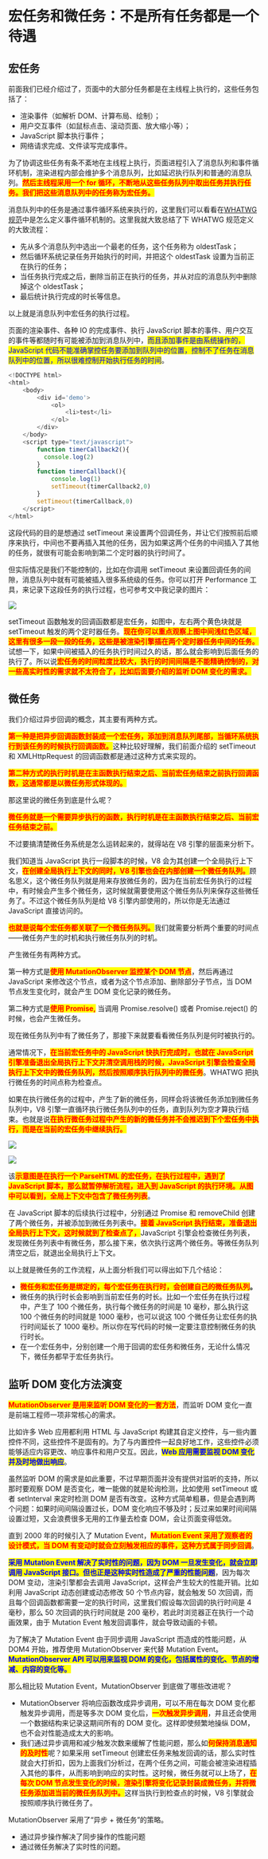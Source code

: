 # 宏任务和微任务：不是所有任务都是一个待遇

## ​宏任务

前面我们已经介绍过了，页面中的大部分任务都是在主线程上执行的，这些任务包括了：

* 渲染事件（如解析 DOM、计算布局、绘制）；
* 用户交互事件（如鼠标点击、滚动页面、放大缩小等）；
* JavaScript 脚本执行事件；
* 网络请求完成、文件读写完成事件。

为了协调这些任务有条不紊地在主线程上执行，页面进程引入了消息队列和事件循环机制，渲染进程内部会维护多个消息队列，比如延迟执行队列和普通的消息队列。<mark style="color:red;">**然后主线程采用一个 for 循环，不断地从这些任务队列中取出任务并执行任务。我们把这些消息队列中的任务称为宏任务。**</mark>

消息队列中的任务是通过事件循环系统来执行的，这里我们可以看看在[WHATWG 规范](https://html.spec.whatwg.org/multipage/webappapis.html#event-loop-processing-model)中是怎么定义事件循环机制的。这里我就大致总结了下 WHATWG 规范定义的大致流程：

* 先从多个消息队列中选出一个最老的任务，这个任务称为 oldestTask；
* 然后循环系统记录任务开始执行的时间，并把这个 oldestTask 设置为当前正在执行的任务；
* 当任务执行完成之后，删除当前正在执行的任务，并从对应的消息队列中删除掉这个 oldestTask；
* 最后统计执行完成的时长等信息。

以上就是消息队列中宏任务的执行过程。

页面的渲染事件、各种 IO 的完成事件、执行 JavaScript 脚本的事件、用户交互的事件等都随时有可能被添加到消息队列中，<mark style="color:blue;">而且添加事件是由系统操作的，JavaScript 代码不能准确掌控任务要添加到队列中的位置，控制不了任务在消息队列中的位置，所以很难控制开始执行任务的时间</mark>。

```javascript
<!DOCTYPE html>
<html>
    <body>
        <div id='demo'>
            <ol>
                <li>test</li>
            </ol>
        </div>
    </body>
    <script type="text/javascript">
        function timerCallback2(){
          console.log(2)
        }
        function timerCallback(){
            console.log(1)
            setTimeout(timerCallback2,0)
        }
        setTimeout(timerCallback,0)
    </script>
</html>
```

这段代码的目的是想通过 setTimeout 来设置两个回调任务，并让它们按照前后顺序来执行，中间也不要再插入其他的任务，因为如果这两个任务的中间插入了其他的任务，就很有可能会影响到第二个定时器的执行时间了。

但实际情况是我们不能控制的，比如在你调用 setTimeout 来设置回调任务的间隙，消息队列中就有可能被插入很多系统级的任务。你可以打开 Performance 工具，来记录下这段任务的执行过程，也可参考文中我记录的图片：

![](<../../.gitbook/assets/image (67) (1).png>)

setTimeout 函数触发的回调函数都是宏任务，如图中，左右两个黄色块就是 setTimeout 触发的两个定时器任务。<mark style="color:red;">**现在你可以重点观察上图中间浅红色区域，这里有很多一段一段的任务，这些是被渲染引擎插在两个定时器任务中间的任务。**</mark>试想一下，如果中间被插入的任务执行时间过久的话，那么就会影响到后面任务的执行了。所以说<mark style="color:red;">**宏任务的时间粒度比较大，执行的时间间隔是不能精确控制的，对一些高实时性的需求就不太符合了，比如后面要介绍的监听 DOM 变化的需求。**</mark>

## 微任务

我们介绍过异步回调的概念，其主要有两种方式。

<mark style="color:red;">**第一种是把异步回调函数封装成一个宏任务，添加到消息队列尾部，当循环系统执行到该任务的时候执行回调函数。**</mark>这种比较好理解，我们前面介绍的 setTimeout 和 XMLHttpRequest 的回调函数都是通过这种方式来实现的。

<mark style="color:red;">**第二种方式的执行时机是在主函数执行结束之后、当前宏任务结束之前执行回调函数，这通常都是以微任务形式体现的。**</mark>

那这里说的微任务到底是什么呢？

<mark style="color:red;">**微任务就是一个需要异步执行的函数，执行时机是在主函数执行结束之后、当前宏任务结束之前。**</mark>

不过要搞清楚微任务系统是怎么运转起来的，就得站在 V8 引擎的层面来分析下。

我们知道当 JavaScript 执行一段脚本的时候，V8 会为其创建一个全局执行上下文，<mark style="color:red;">**在创建全局执行上下文的同时，V8 引擎也会在内部创建一个微任务队列。**</mark>顾名思义，这个微任务队列就是用来存放微任务的，因为在当前宏任务执行的过程中，有时候会产生多个微任务，这时候就需要使用这个微任务队列来保存这些微任务了。不过这个微任务队列是给 V8 引擎内部使用的，所以你是无法通过 JavaScript 直接访问的。

<mark style="color:red;">**也就是说每个宏任务都关联了一个微任务队列。**</mark>我们就需要分析两个重要的时间点——微任务产生的时机和执行微任务队列的时机。

产生微任务有两种方式。

第一种方式是<mark style="color:red;">**使用 MutationObserver 监控某个 DOM 节点**</mark>，然后再通过 JavaScript 来修改这个节点，或者为这个节点添加、删除部分子节点，当 DOM 节点发生变化时，就会产生 DOM 变化记录的微任务。

第二种方式是<mark style="color:red;">**使用 Promise,**</mark> 当调用 Promise.resolve() 或者 Promise.reject() 的时候，也会产生微任务。

现在微任务队列中有了微任务了，那接下来就要看看微任务队列是何时被执行的。

通常情况下，<mark style="color:red;">**在当前宏任务中的 JavaScript 快执行完成时，也就在 JavaScript 引擎准备退出全局执行上下文并清空调用栈的时候，JavaScript 引擎会检查全局执行上下文中的微任务队列，然后按照顺序执行队列中的微任务**</mark>。WHATWG 把执行微任务的时间点称为检查点。

如果在执行微任务的过程中，产生了新的微任务，同样会将该微任务添加到微任务队列中，V8 引擎一直循环执行微任务队列中的任务，直到队列为空才算执行结束。也就是说<mark style="color:red;">**在执行微任务过程中产生的新的微任务并不会推迟到下个宏任务中执行，而是在当前的宏任务中继续执行。**</mark>

<mark style="color:red;">****</mark>![](<../../.gitbook/assets/image (65).png>)<mark style="color:red;">****</mark>

<mark style="color:red;">****</mark>![](<../../.gitbook/assets/image (89).png>)<mark style="color:red;">****</mark>

该<mark style="color:red;">**示意图是在执行一个 ParseHTML 的宏任务，在执行过程中，遇到了 JavaScript 脚本，那么就暂停解析流程，进入到 JavaScript 的执行环境。从图中可以看到，全局上下文中包含了微任务列表**</mark>。

在 JavaScript 脚本的后续执行过程中，分别通过 Promise 和 removeChild 创建了两个微任务，并被添加到微任务列表中。<mark style="color:red;">**接着 JavaScript 执行结束，准备退出全局执行上下文，这时候就到了检查点了，**</mark>JavaScript 引擎会检查微任务列表，发现微任务列表中有微任务，那么接下来，依次执行这两个微任务。等微任务队列清空之后，就退出全局执行上下文。

以上就是微任务的工作流程，从上面分析我们可以得出如下几个结论：

* <mark style="color:red;">**微任务和宏任务是绑定的，每个宏任务在执行时，会创建自己的微任务队列**</mark>**。**
* 微任务的执行时长会影响到当前宏任务的时长。比如一个宏任务在执行过程中，产生了 100 个微任务，执行每个微任务的时间是 10 毫秒，那么执行这 100 个微任务的时间就是 1000 毫秒，也可以说这 100 个微任务让宏任务的执行时间延长了 1000 毫秒。所以你在写代码的时候一定要注意控制微任务的执行时长。
* 在一个宏任务中，分别创建一个用于回调的宏任务和微任务，无论什么情况下，微任务都早于宏任务执行。

## 监听 DOM 变化方法演变

<mark style="color:red;">**MutationObserver 是用来监听 DOM 变化的一套方法**</mark>，而监听 DOM 变化一直是前端工程师一项非常核心的需求。

比如许多 Web 应用都利用 HTML 与 JavaScript 构建其自定义控件，与一些内置控件不同，这些控件不是固有的。为了与内置控件一起良好地工作，这些控件必须能够适应内容更改、响应事件和用户交互。因此，<mark style="color:blue;">**Web 应用需要监视 DOM 变化并及时地做出响应**</mark>。

虽然监听 DOM 的需求是如此重要，不过早期页面并没有提供对监听的支持，所以那时要观察 DOM 是否变化，唯一能做的就是轮询检测，比如使用 setTimeout 或者 setInterval 来定时检测 DOM 是否有改变。这种方式简单粗暴，但是会遇到两个问题：如果时间间隔设置过长，DOM 变化响应不够及时；反过来如果时间间隔设置过短，又会浪费很多无用的工作量去检查 DOM，会让页面变得低效。

直到 2000 年的时候引入了 Mutation Event，<mark style="color:red;">**Mutation Event 采用了观察者的设计模式，当 DOM 有变动时就会立刻触发相应的事件，这种方式属于同步回调**</mark>。

<mark style="color:blue;">**采用 Mutation Event 解决了实时性的问题，因为 DOM 一旦发生变化，就会立即调用 JavaScript 接口。但也正是这种实时性造成了严重的性能问题**</mark>，因为每次 DOM 变动，渲染引擎都会去调用 JavaScript，这样会产生较大的性能开销。比如利用 JavaScript 动态创建或动态修改 50 个节点内容，就会触发 50 次回调，而且每个回调函数都需要一定的执行时间，这里我们假设每次回调的执行时间是 4 毫秒，那么 50 次回调的执行时间就是 200 毫秒，若此时浏览器正在执行一个动画效果，由于 Mutation Event 触发回调事件，就会导致动画的卡顿。

为了解决了 Mutation Event 由于同步调用 JavaScript 而造成的性能问题，从 DOM4 开始，推荐使用 MutationObserver 来代替 Mutation Event。<mark style="color:blue;">**MutationObserver API 可以用来监视 DOM 的变化，包括属性的变化、节点的增减、内容的变化等。**</mark>

那么相比较 Mutation Event，MutationObserver 到底做了哪些改进呢？

* MutationObserver 将响应函数改成异步调用，可以不用在每次 DOM 变化都触发异步调用，而是等多次 DOM 变化后，<mark style="color:red;">**一次触发异步调用**</mark>，并且还会使用一个数据结构来记录这期间所有的 DOM 变化。这样即使频繁地操纵 DOM，也不会对性能造成太大的影响。
* 我们通过异步调用和减少触发次数来缓解了性能问题，那么如<mark style="color:red;">**何保持消息通知的及时性**</mark>呢？如果采用 setTimeout 创建宏任务来触发回调的话，那么实时性就会大打折扣，因为上面我们分析过，在两个任务之间，可能会被渲染进程插入其他的事件，从而影响到响应的实时性。这时候，微任务就可以上场了，<mark style="color:red;">**在每次 DOM 节点发生变化的时候，渲染引擎将变化记录封装成微任务，并将微任务添加进当前的微任务队列中。**</mark>这样当执行到检查点的时候，V8 引擎就会按照顺序执行微任务了。

MutationObserver 采用了“异步 + 微任务”的策略。

* 通过异步操作解决了同步操作的性能问题
* 通过微任务解决了实时性的问题。

